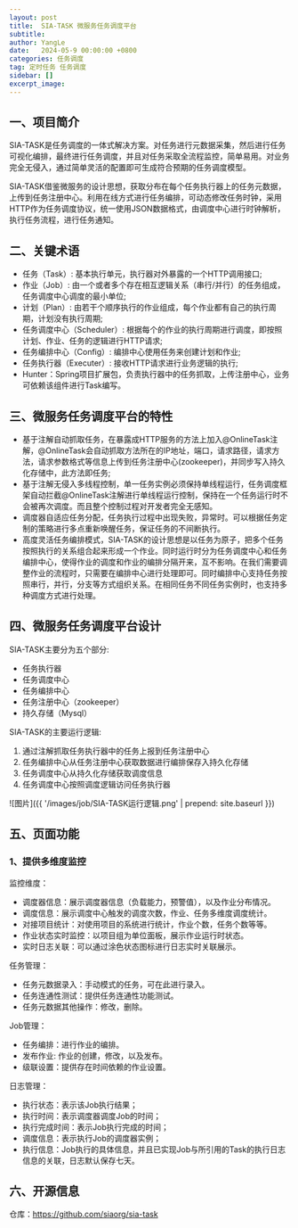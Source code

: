 ```yaml
---
layout: post
title:  SIA-TASK 微服务任务调度平台
subtitle:
author: YangLe
date:   2024-05-9 00:00:00 +0800
categories: 任务调度
tag: 定时任务 任务调度
sidebar: []
excerpt_image:
---
```




## 一、项目简介

SIA-TASK是任务调度的一体式解决方案。对任务进行元数据采集，然后进行任务可视化编排，最终进行任务调度，并且对任务采取全流程监控，简单易用。对业务完全无侵入，通过简单灵活的配置即可生成符合预期的任务调度模型。

SIA-TASK借鉴微服务的设计思想，获取分布在每个任务执行器上的任务元数据，上传到任务注册中心。利用在线方式进行任务编排，可动态修改任务时钟，采用HTTP作为任务调度协议，统一使用JSON数据格式，由调度中心进行时钟解析，执行任务流程，进行任务通知。



## 二、关键术语

- 任务（Task）: 基本执行单元，执行器对外暴露的一个HTTP调用接口;
- 作业（Job）: 由一个或者多个存在相互逻辑关系（串行/并行）的任务组成，任务调度中心调度的最小单位;
- 计划（Plan）: 由若干个顺序执行的作业组成，每个作业都有自己的执行周期，计划没有执行周期;
- 任务调度中心（Scheduler）: 根据每个的作业的执行周期进行调度，即按照计划、作业、任务的逻辑进行HTTP请求;
- 任务编排中心（Config）: 编排中心使用任务来创建计划和作业;
- 任务执行器（Executer）: 接收HTTP请求进行业务逻辑的执行;
- Hunter：Spring项目扩展包，负责执行器中的任务抓取，上传注册中心，业务可依赖该组件进行Task编写。

## 三、微服务任务调度平台的特性

- 基于注解自动抓取任务，在暴露成HTTP服务的方法上加入@OnlineTask注解，@OnlineTask会自动抓取方法所在的IP地址，端口，请求路径，请求方法，请求参数格式等信息上传到任务注册中心(zookeeper)，并同步写入持久化存储中，此方法即任务;
- 基于注解无侵入多线程控制，单一任务实例必须保持单线程运行，任务调度框架自动拦截@OnlineTask注解进行单线程运行控制，保持在一个任务运行时不会被再次调度。而且整个控制过程对开发者完全无感知。
- 调度器自适应任务分配，任务执行过程中出现失败，异常时。可以根据任务定制的策略进行多点重新唤醒任务，保证任务的不间断执行。
- 高度灵活任务编排模式，SIA-TASK的设计思想是以任务为原子，把多个任务按照执行的关系组合起来形成一个作业。同时运行时分为任务调度中心和任务编排中心，使得作业的调度和作业的编排分隔开来，互不影响。在我们需要调整作业的流程时，只需要在编排中心进行处理即可。同时编排中心支持任务按照串行，并行，分支等方式组织关系。在相同任务不同任务实例时，也支持多种调度方式进行处理。

## 四、微服务任务调度平台设计

SIA-TASK主要分为五个部分:

- 任务执行器
- 任务调度中心
- 任务编排中心
- 任务注册中心（zookeeper）
- 持久存储（Mysql）



SIA-TASK的主要运行逻辑:

1. 通过注解抓取任务执行器中的任务上报到任务注册中心
2. 任务编排中心从任务注册中心获取数据进行编排保存入持久化存储
3. 任务调度中心从持久化存储获取调度信息
4. 任务调度中心按照调度逻辑访问任务执行器

![图片]({{ '/images/job/SIA-TASK运行逻辑.png' | prepend: site.baseurl }})



## 五、页面功能

### 1、提供多维度监控

监控维度：

- 调度器信息：展示调度器信息（负载能力，预警值），以及作业分布情况。
- 调度信息：展示调度中心触发的调度次数，作业、任务多维度调度统计。
- 对接项目统计：对使用项目的系统进行统计，作业个数，任务个数等等。
- 作业状态实时监控：以项目组为单位面板，展示作业运行时状态。
- 实时日志关联：可以通过涂色状态图标进行日志实时关联展示。

任务管理：

- 任务元数据录入：手动模式的任务，可在此进行录入。
- 任务连通性测试：提供任务连通性功能测试。
- 任务元数据其他操作：修改，删除。

Job管理：

- 任务编排：进行作业的编排。
- 发布作业: 作业的创建，修改，以及发布。
- 级联设置：提供存在时间依赖的作业设置。

日志管理：

- 执行状态：表示该Job执行结果；
- 执行时间：表示调度器调度Job的时间；
- 执行完成时间：表示Job执行完成的时间；
- 调度信息：表示执行Job的调度器实例；
- 执行信息：Job执行的具体信息，并且已实现Job与所引用的Task的执行日志信息的关联，日志默认保存七天。

## 六、开源信息

仓库：https://github.com/siaorg/sia-task